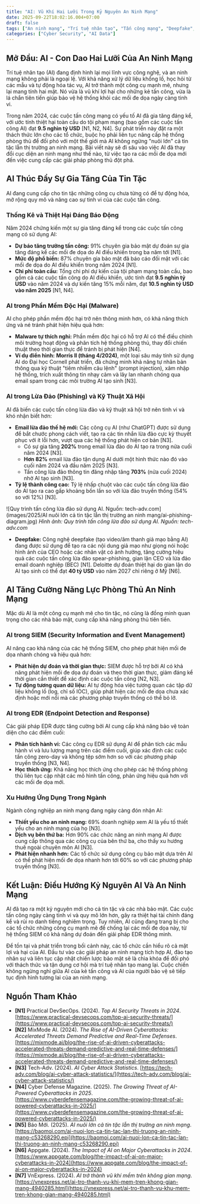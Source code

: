 ```yaml
---
title: "AI: Vũ Khí Hai Lưỡi Trong Kỷ Nguyên An Ninh Mạng"
date: 2025-09-22T18:02:16.004+07:00
draft: false
tags: ["An ninh mạng", "Trí tuệ nhân tạo", "Tấn công mạng", "Deepfake", "Phishing", "Malware", "SIEM", "EDR", "Threat Intelligence", "Generative AI"]
categories: ["Cyber Security", "AI Data"]
---
```


## Mở Đầu: AI - Con Dao Hai Lưỡi Của An Ninh Mạng

Trí tuệ nhân tạo (AI) đang định hình lại mọi lĩnh vực công nghệ, và an ninh mạng không phải là ngoại lệ. Với khả năng xử lý dữ liệu khổng lồ, học hỏi từ các mẫu và tự động hóa tác vụ, AI trở thành một công cụ mạnh mẽ, nhưng lại mang tính hai mặt. Nó vừa là vũ khí lợi hại cho những kẻ tấn công, vừa là lá chắn tiên tiến giúp bảo vệ hệ thống khỏi các mối đe dọa ngày càng tinh vi.

Trong năm 2024, các cuộc tấn công mạng có yếu tố AI đã gia tăng đáng kể, với ước tính thiệt hại toàn cầu do tội phạm mạng (bao gồm các cuộc tấn công AI) đạt **9.5 nghìn tỷ USD** [N1, N2, N4]. Sự phát triển này đặt ra một thách thức lớn cho các tổ chức, buộc họ phải liên tục nâng cấp hệ thống phòng thủ để đối phó với một thế giới mà AI không ngừng "nuôi lớn" cả tin tặc lẫn thị trường an ninh mạng. Bài viết này sẽ đi sâu vào việc AI đã thay đổi cục diện an ninh mạng như thế nào, từ việc tạo ra các mối đe dọa mới đến việc cung cấp các giải pháp phòng thủ đột phá.

## AI Thúc Đẩy Sự Gia Tăng Của Tin Tặc

AI đang cung cấp cho tin tặc những công cụ chưa từng có để tự động hóa, mở rộng quy mô và nâng cao sự tinh vi của các cuộc tấn công.

### Thống Kê và Thiệt Hại Đáng Báo Động

Năm 2024 chứng kiến một sự gia tăng đáng kể trong các cuộc tấn công mạng có sử dụng AI:

*   **Dự báo tăng trưởng tấn công:** 91% chuyên gia bảo mật dự đoán sự gia tăng đáng kể các mối đe dọa do AI điều khiển trong ba năm tới [N1].
*   **Mức độ phổ biến:** 87% chuyên gia bảo mật đã báo cáo đối mặt với các mối đe dọa do AI điều khiển trong năm 2024 [N1].
*   **Chi phí toàn cầu:** Tổng chi phí dự kiến của tội phạm mạng toàn cầu, bao gồm cả các cuộc tấn công do AI điều khiển, ước tính đạt **9.5 nghìn tỷ USD** vào năm 2024 và dự kiến tăng 15% mỗi năm, đạt **10.5 nghìn tỷ USD vào năm 2025** [N1, N4].

### AI trong Phần Mềm Độc Hại (Malware)

AI cho phép phần mềm độc hại trở nên thông minh hơn, có khả năng thích ứng và né tránh phát hiện hiệu quả hơn:

*   **Malware tự thích nghi:** Phần mềm độc hại có hỗ trợ AI có thể điều chỉnh môi trường hoạt động và phân tích hệ thống phòng thủ, thay đổi chiến thuật theo thời gian thực để tránh bị phát hiện [N4].
*   **Ví dụ điển hình:** **Morris II (tháng 4/2024)**, một loại sâu máy tính sử dụng AI do Đại học Cornell phát triển, đã chứng minh khả năng tự nhân bản thông qua kỹ thuật "tiêm nhiễm câu lệnh" (prompt injection), xâm nhập hệ thống, trích xuất thông tin nhạy cảm và lây lan nhanh chóng qua email spam trong các môi trường AI tạo sinh [N3].

### AI trong Lừa Đảo (Phishing) và Kỹ Thuật Xã Hội

AI đã biến các cuộc tấn công lừa đảo và kỹ thuật xã hội trở nên tinh vi và khó nhận biết hơn:

*   **Email lừa đảo thế hệ mới:** Các công cụ AI (như ChatGPT) được sử dụng để bắt chước phong cách viết, tạo ra các tin nhắn lừa đảo cực kỳ thuyết phục với ít lỗi hơn, vượt qua các hệ thống phát hiện cơ bản [N3].
    *   Có sự gia tăng **202%** trong email lừa đảo do AI tạo ra trong nửa cuối năm 2024 [N3].
    *   **Hơn 82%** email lừa đảo tận dụng AI dưới một hình thức nào đó vào cuối năm 2024 và đầu năm 2025 [N3].
    *   Tấn công lừa đảo thông tin đăng nhập tăng **703%** (nửa cuối 2024) nhờ AI tạo sinh [N3].
*   **Tỷ lệ thành công cao:** Tỷ lệ nhấp chuột vào các cuộc tấn công lừa đảo do AI tạo ra cao gấp khoảng bốn lần so với lừa đảo truyền thống (54% so với 12%) [N3].

![Quy trình tấn công lừa đảo sử dụng AI. Nguồn: tech-adv.com](images/2025/AI nuôi lớn cả tin tặc lẫn thị trường an ninh mạng/ai-phishing-diagram.jpg)
*Hình ảnh: Quy trình tấn công lừa đảo sử dụng AI. Nguồn: tech-adv.com*

*   **Deepfake:** Công nghệ deepfake (tạo video/âm thanh giả mạo bằng AI) đang được sử dụng để tạo ra các nội dung giả mạo như giọng nói hoặc hình ảnh của CEO hoặc các nhân vật có ảnh hưởng, tăng cường hiệu quả các cuộc tấn công lừa đảo spear-phishing, gian lận CEO và lừa đảo email doanh nghiệp (BEC) [N1]. Deloitte dự đoán thiệt hại do gian lận do AI tạo sinh có thể đạt **40 tỷ USD** vào năm 2027 chỉ riêng ở Mỹ [N6].

## AI Tăng Cường Năng Lực Phòng Thủ An Ninh Mạng

Mặc dù AI là một công cụ mạnh mẽ cho tin tặc, nó cũng là đồng minh quan trọng cho các nhà bảo mật, cung cấp khả năng phòng thủ tiên tiến.

### AI trong SIEM (Security Information and Event Management)

AI nâng cao khả năng của các hệ thống SIEM, cho phép phát hiện mối đe dọa nhanh chóng và hiệu quả hơn:

*   **Phát hiện dự đoán và thời gian thực:** SIEM được hỗ trợ bởi AI có khả năng phát hiện mối đe dọa dự đoán và theo thời gian thực, giảm đáng kể thời gian cần thiết để xác định các cuộc tấn công [N2, N3].
*   **Tự động tương quan dữ liệu:** AI tự động hóa việc tương quan các tập dữ liệu khổng lồ (log, chỉ số IOC), giúp phát hiện các mối đe dọa chưa xác định hoặc mới nổi mà các phương pháp truyền thống có thể bỏ lỡ.

### AI trong EDR (Endpoint Detection and Response)

Các giải pháp EDR được tăng cường bởi AI cung cấp khả năng bảo vệ toàn diện cho các điểm cuối:

*   **Phân tích hành vi:** Các công cụ EDR sử dụng AI để phân tích các mẫu hành vi và lưu lượng mạng trên các điểm cuối, giúp xác định các cuộc tấn công zero-day và không tệp sớm hơn so với các phương pháp truyền thống [N3, N4].
*   **Học thích ứng:** Khả năng học thích ứng cho phép các hệ thống phòng thủ liên tục cập nhật các mô hình tấn công, phản ứng hiệu quả hơn với các mối đe dọa mới.

### Xu Hướng Ứng Dụng Trong Ngành

Ngành công nghiệp an ninh mạng đang ngày càng đón nhận AI:

*   **Thiết yếu cho an ninh mạng:** 69% doanh nghiệp xem AI là yếu tố thiết yếu cho an ninh mạng của họ [N3].
*   **Dịch vụ bên thứ ba:** Hơn 90% các chức năng an ninh mạng AI được cung cấp thông qua các công cụ của bên thứ ba, cho thấy xu hướng thuê ngoài chuyên môn AI [N3].
*   **Phát hiện nhanh hơn:** Các tổ chức sử dụng công cụ bảo mật dựa trên AI có thể phát hiện mối đe dọa nhanh hơn tới 60% so với các phương pháp truyền thống [N3].

## Kết Luận: Điều Hướng Kỷ Nguyên AI Và An Ninh Mạng

AI đã tạo ra một kỷ nguyên mới cho cả tin tặc và các nhà bảo mật. Các cuộc tấn công ngày càng tinh vi và quy mô lớn hơn, gây ra thiệt hại tài chính đáng kể và rủi ro danh tiếng nghiêm trọng. Tuy nhiên, AI cũng đang trang bị cho các tổ chức những công cụ mạnh mẽ để chống lại các mối đe dọa này, từ hệ thống SIEM có khả năng dự đoán đến giải pháp EDR thông minh.

Để tồn tại và phát triển trong bối cảnh này, các tổ chức cần hiểu rõ cả mặt lợi và hại của AI. Đầu tư vào các giải pháp an ninh mạng tích hợp AI, đào tạo nhân sự và liên tục cập nhật chiến lược bảo mật sẽ là chìa khóa để đối phó với thách thức và tận dụng cơ hội mà trí tuệ nhân tạo mang lại. Cuộc chiến không ngừng nghỉ giữa AI của kẻ tấn công và AI của người bảo vệ sẽ tiếp tục định hình tương lai của an ninh mạng.

## Nguồn Tham Khảo

*   **[N1]** Practical DevSecOps. (2024). *Top AI Security Threats in 2024*. [https://www.practical-devsecops.com/top-ai-security-threats/](https://www.practical-devsecops.com/top-ai-security-threats/)
*   **[N2]** MixMode AI. (2024). *The Rise of AI-Driven Cyberattacks: Accelerated Threats Demand Predictive and Real-Time Defenses*. [https://mixmode.ai/blog/the-rise-of-ai-driven-cyberattacks-accelerated-threats-demand-predictive-and-real-time-defenses/](https://mixmode.ai/blog/the-rise-of-ai-driven-cyberattacks-accelerated-threats-demand-predictive-and-real-time-defenses/)
*   **[N3]** Tech-Adv. (2024). *AI Cyber Attack Statistics*. [https://tech-adv.com/blog/ai-cyber-attack-statistics/](https://tech-adv.com/blog/ai-cyber-attack-statistics/)
*   **[N4]** Cyber Defense Magazine. (2025). *The Growing Threat of AI-Powered Cyberattacks in 2025*. [https://www.cyberdefensemagazine.com/the-growing-threat-of-ai-powered-cyberattacks-in-2025/](https://www.cyberdefensemagazine.com/the-growing-threat-of-ai-powered-cyberattacks-in-2025/)
*   **[N5]** Báo Mới. (2025). *AI nuôi lớn cả tin tặc lẫn thị trường an ninh mạng*. [https://baomoi.com/ai-nuoi-lon-ca-tin-tac-lan-thi-truong-an-ninh-mang-c53268290.epi](https://baomoi.com/ai-nuoi-lon-ca-tin-tac-lan-thi-truong-an-ninh-mang-c53268290.epi)
*   **[N6]** Appgate. (2024). *The Impact of AI on Major Cyberattacks in 2024*. [https://www.appgate.com/blog/the-impact-of-ai-on-major-cyberattacks-in-2024](https://www.appgate.com/blog/the-impact-of-ai-on-major-cyberattacks-in-2024)
*   **[N7]** VnExpress. (2024). *AI trở thành vũ khí mềm trên không gian mạng*. [https://vnexpress.net/ai-tro-thanh-vu-khi-mem-tren-khong-gian-mang-4940285.html](https://vnexpress.net/ai-tro-thanh-vu-khu-mem-tren-khong-gian-mang-4940285.html)